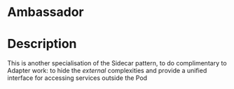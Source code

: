 # Ambassador

# Description

This is another specialisation of the Sidecar pattern, to do complimentary to Adapter work: to  hide the
_external_ complexities and provide a unified interface for accessing services outside the Pod

